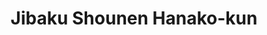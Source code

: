 --- 
title: "Jibaku Shounen Hanako-kun"
publishdate: "2019-1-12T16:48:46+02:00"
src: "https://365manga.net/manga/jibaku-shounen-hanako-kun"
image: "https://data.365manga.net/images/thumbnails/32526-jibaku-shounen-hanako-kun.jpg"
description: " 'Hanako-san, Hanako-san...are you there?'
At Kamome Academy, rumors abound about the school's Seven Mysteries, one of which is Hanako-san. Said to occupy the third stall of the third floor girls' bathroom in the old school building, Hanako-san grants any wish when summoned. Nene Yashiro, an occult-loving high school girl who dreams of romance, ventures into this haunted bathroom but the Hanako-san she meets there is nothing…"
---